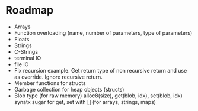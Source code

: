 # Roadmap

- Arrays
- Function overloading (name, number of parameters, type of parameters)
- Floats
- Strings
- C-Strings
- terminal IO
- file IO
- Fix recursion example. Get return type of non recursive
  return and use as override. Ignore recursive return.
- Member functions for structs
- Garbage collection for heap objects (structs)
- Blob type (for raw memory)
  alloc8(size), get(blob, idx), set(blob, idx)
  synatx sugar for get, set with []
  (for arrays, strings, maps)